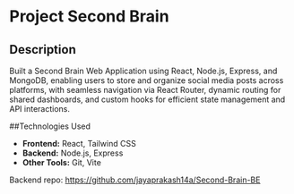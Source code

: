 # **Project Second Brain**

## **Description** 
Built a Second Brain Web Application using React, Node.js, Express, and MongoDB, enabling users to store and organize social media posts across platforms, with seamless navigation via React Router, dynamic routing for shared dashboards, and custom hooks for efficient state management and API interactions.

##Technologies Used 
- **Frontend:** React, Tailwind CSS
- **Backend:** Node.js, Express
- **Other Tools:** Git, Vite

Backend repo: https://github.com/jayaprakash14a/Second-Brain-BE

